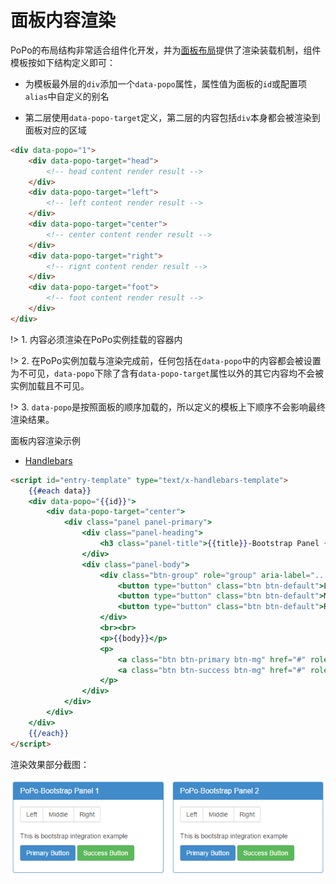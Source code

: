 # 面板内容渲染

PoPo的布局结构非常适合组件化开发，并为[面板布局](/zh-cn/panel)提供了渲染装载机制，组件模板按如下结构定义即可：

- 为模板最外层的`div`添加一个`data-popo`属性，属性值为面板的`id`或配置项`alias`中自定义的别名

- 第二层使用`data-popo-target`定义，第二层的内容包括`div`本身都会被渲染到面板对应的区域

```html
<div data-popo="1">
    <div data-popo-target="head">
        <!-- head content render result -->
    </div>
    <div data-popo-target="left">
        <!-- left content render result -->
    </div>
    <div data-popo-target="center">
        <!-- center content render result -->
    </div>
    <div data-popo-target="right">
        <!-- rignt content render result -->
    </div>
    <div data-popo-target="foot">
        <!-- foot content render result -->
    </div>
</div>
```

!> 1. 内容必须渲染在PoPo实例挂载的容器内

!> 2. 在PoPo实例加载与渲染完成前，任何包括在`data-popo`中的内容都会被设置为不可见，`data-popo`下除了含有`data-popo-target`属性以外的其它内容均不会被实例加载且不可见。

!> 3. `data-popo`是按照面板的顺序加载的，所以定义的模板上下顺序不会影响最终渲染结果。

面板内容渲染示例

- [Handlebars](https://shunok.github.io/popo/examples/bootstrap.html ":ignore")

```html
<script id="entry-template" type="text/x-handlebars-template">
    {{#each data}}
    <div data-popo="{{id}}">
        <div data-popo-target="center">
            <div class="panel panel-primary">
                <div class="panel-heading">
                    <h3 class="panel-title">{{title}}-Bootstrap Panel {{id}}</h3>
                </div>
                <div class="panel-body">
                    <div class="btn-group" role="group" aria-label="...">
                        <button type="button" class="btn btn-default">Left</button>
                        <button type="button" class="btn btn-default">Middle</button>
                        <button type="button" class="btn btn-default">Right</button>
                    </div>
                    <br><br>
                    <p>{{body}}</p>
                    <p>
                        <a class="btn btn-primary btn-mg" href="#" role="button">Primary Button</a>
                        <a class="btn btn-success btn-mg" href="#" role="button">Success Button</a>
                    </p>
                </div>
            </div>
        </div>
    </div>
    {{/each}}
</script>
```

渲染效果部分截图：

![Handlebars](../_images/integrate.png)